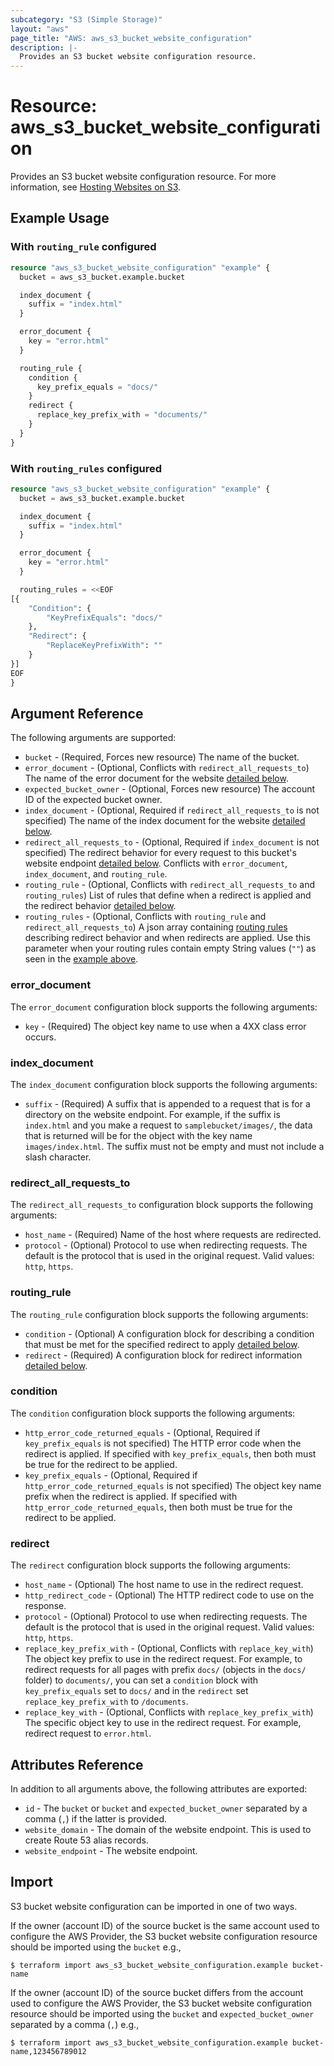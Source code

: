 ```yaml
---
subcategory: "S3 (Simple Storage)"
layout: "aws"
page_title: "AWS: aws_s3_bucket_website_configuration"
description: |-
  Provides an S3 bucket website configuration resource.
---
```


# Resource: aws_s3_bucket_website_configuration

Provides an S3 bucket website configuration resource. For more information, see [Hosting Websites on S3](https://docs.aws.amazon.com/AmazonS3/latest/dev/WebsiteHosting.html).

## Example Usage

### With `routing_rule` configured

```terraform
resource "aws_s3_bucket_website_configuration" "example" {
  bucket = aws_s3_bucket.example.bucket

  index_document {
    suffix = "index.html"
  }

  error_document {
    key = "error.html"
  }

  routing_rule {
    condition {
      key_prefix_equals = "docs/"
    }
    redirect {
      replace_key_prefix_with = "documents/"
    }
  }
}
```

### With `routing_rules` configured

```terraform
resource "aws_s3_bucket_website_configuration" "example" {
  bucket = aws_s3_bucket.example.bucket

  index_document {
    suffix = "index.html"
  }

  error_document {
    key = "error.html"
  }

  routing_rules = <<EOF
[{
    "Condition": {
        "KeyPrefixEquals": "docs/"
    },
    "Redirect": {
        "ReplaceKeyPrefixWith": ""
    }
}]
EOF
}
```

## Argument Reference

The following arguments are supported:

* `bucket` - (Required, Forces new resource) The name of the bucket.
* `error_document` - (Optional, Conflicts with `redirect_all_requests_to`) The name of the error document for the website [detailed below](#error_document).
* `expected_bucket_owner` - (Optional, Forces new resource) The account ID of the expected bucket owner.
* `index_document` - (Optional, Required if `redirect_all_requests_to` is not specified) The name of the index document for the website [detailed below](#index_document).
* `redirect_all_requests_to` - (Optional, Required if `index_document` is not specified) The redirect behavior for every request to this bucket's website endpoint [detailed below](#redirect_all_requests_to). Conflicts with `error_document`, `index_document`, and `routing_rule`.
* `routing_rule` - (Optional, Conflicts with `redirect_all_requests_to` and `routing_rules`) List of rules that define when a redirect is applied and the redirect behavior [detailed below](#routing_rule).
* `routing_rules` - (Optional, Conflicts with `routing_rule` and `redirect_all_requests_to`) A json array containing [routing rules](https://docs.aws.amazon.com/AWSCloudFormation/latest/UserGuide/aws-properties-s3-websiteconfiguration-routingrules.html)
  describing redirect behavior and when redirects are applied. Use this parameter when your routing rules contain empty String values (`""`) as seen in the [example above](#with-routing_rules-configured).

### error_document

The `error_document` configuration block supports the following arguments:

* `key` - (Required) The object key name to use when a 4XX class error occurs.

### index_document

The `index_document` configuration block supports the following arguments:

* `suffix` - (Required) A suffix that is appended to a request that is for a directory on the website endpoint.
For example, if the suffix is `index.html` and you make a request to `samplebucket/images/`, the data that is returned will be for the object with the key name `images/index.html`.
The suffix must not be empty and must not include a slash character.

### redirect_all_requests_to

The `redirect_all_requests_to` configuration block supports the following arguments:

* `host_name` - (Required) Name of the host where requests are redirected.
* `protocol` - (Optional) Protocol to use when redirecting requests. The default is the protocol that is used in the original request. Valid values: `http`, `https`.

### routing_rule

The `routing_rule` configuration block supports the following arguments:

* `condition` - (Optional) A configuration block for describing a condition that must be met for the specified redirect to apply [detailed below](#condition).
* `redirect` - (Required) A configuration block for redirect information [detailed below](#redirect).

### condition

The `condition` configuration block supports the following arguments:

* `http_error_code_returned_equals` - (Optional, Required if `key_prefix_equals` is not specified) The HTTP error code when the redirect is applied. If specified with `key_prefix_equals`, then both must be true for the redirect to be applied.
* `key_prefix_equals` - (Optional, Required if `http_error_code_returned_equals` is not specified) The object key name prefix when the redirect is applied. If specified with `http_error_code_returned_equals`, then both must be true for the redirect to be applied.

### redirect

The `redirect` configuration block supports the following arguments:

* `host_name` - (Optional) The host name to use in the redirect request.
* `http_redirect_code` - (Optional) The HTTP redirect code to use on the response.
* `protocol` - (Optional) Protocol to use when redirecting requests. The default is the protocol that is used in the original request. Valid values: `http`, `https`.
* `replace_key_prefix_with` - (Optional, Conflicts with `replace_key_with`) The object key prefix to use in the redirect request. For example, to redirect requests for all pages with prefix `docs/` (objects in the `docs/` folder) to `documents/`, you can set a `condition` block with `key_prefix_equals` set to `docs/` and in the `redirect` set `replace_key_prefix_with` to `/documents`.
* `replace_key_with` - (Optional, Conflicts with `replace_key_prefix_with`) The specific object key to use in the redirect request. For example, redirect request to `error.html`.

## Attributes Reference

In addition to all arguments above, the following attributes are exported:

* `id` - The `bucket` or `bucket` and `expected_bucket_owner` separated by a comma (`,`) if the latter is provided.
* `website_domain` - The domain of the website endpoint. This is used to create Route 53 alias records.
* `website_endpoint` - The website endpoint.

## Import

S3 bucket website configuration can be imported in one of two ways.

If the owner (account ID) of the source bucket is the same account used to configure the AWS Provider,
the S3 bucket website configuration resource should be imported using the `bucket` e.g.,

```
$ terraform import aws_s3_bucket_website_configuration.example bucket-name
```

If the owner (account ID) of the source bucket differs from the account used to configure the AWS Provider,
the S3 bucket website configuration resource should be imported using the `bucket` and `expected_bucket_owner` separated by a comma (`,`) e.g.,

```
$ terraform import aws_s3_bucket_website_configuration.example bucket-name,123456789012
```
